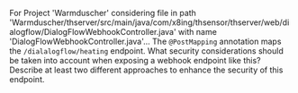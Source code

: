 For Project 'Warmduscher' considering file in path 'Warmduscher/thserver/src/main/java/com/x8ing/thsensor/thserver/web/dialogflow/DialogFlowWebhookController.java' with name 'DialogFlowWebhookController.java'...
The `@PostMapping` annotation maps the `/dialalogflow/heating` endpoint.  What security considerations should be taken into account when exposing a webhook endpoint like this?  Describe at least two different approaches to enhance the security of this endpoint.